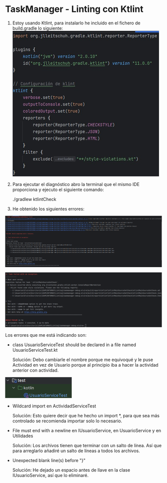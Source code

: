# TaskManager - Linting con Ktlint

1. Estoy usando Ktlint, para instalarlo he incluido en el fichero de build.gradle lo siguiente:
   ![Configuración de ktlint](./src/main/kotlin/images/add_ktlint.jpg)

2. Para ejecutar el diagnóstico abro la terminal que el mismo IDE proporciona y ejecuto el siguiente comando:

   ./gradlew ktlintCheck

3. He obtenido los siguientes errores:

![Diagnóstico 1](./src/main/kotlin/images/diagnostico1.png)

![Diagnóstico 2](./src/main/kotlin/images/diagnostico2.png)

Los errores que me está indicando son:

- class UsuarioServiceTest should be declared in a file named UsuarioServiceTest.kt

   Solución: Debo cambiarle el nombre porque me equivoqué y le puse Actividad en vez de Usuario porque al principio iba a hacer la actividad anterior con actividad.

![Solucionado problema con el nombre del archivo de test](./src/main/kotlin/images/cambioNombre.png)


-  Wildcard import en ActividadServiceTest
   
   Solución: Esto quiere decir que he hecho un import *, para que sea más controlado se recomienda importar solo lo necesario.


- File must end with a newline en IUsuarioService, en UsuarioService y en Utilidades

   Solución: Los archivos tienen que terminar con un salto de línea. Así que para arreglarlo añadiré un salto de líneas a todos los archivos.

- Unexpected blank line(s) before "}"

   Solución: He dejado un espacio antes de llave en la clase IUsuarioService, así que lo eliminaré.


